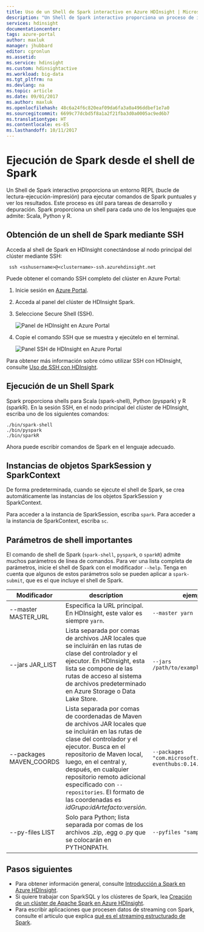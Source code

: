 ```yaml
---
title: Uso de un Shell de Spark interactivo en Azure HDInsight | Microsoft Docs
description: "Un Shell de Spark interactivo proporciona un proceso de impresión de lectura-ejecución para ejecutar comandos de Spark puntuales y ver los resultados."
services: hdinsight
documentationcenter: 
tags: azure-portal
author: maxluk
manager: jhubbard
editor: cgronlun
ms.assetid: 
ms.service: hdinsight
ms.custom: hdinsightactive
ms.workload: big-data
ms.tgt_pltfrm: na
ms.devlang: na
ms.topic: article
ms.date: 09/01/2017
ms.author: maxluk
ms.openlocfilehash: 48c6a24f6c820eaf09da6fa3a0a496ddbef1e7a0
ms.sourcegitcommit: 6699c77dcbd5f8a1a2f21fba3d0a0005ac9ed6b7
ms.translationtype: HT
ms.contentlocale: es-ES
ms.lasthandoff: 10/11/2017
---
```

# <a name="run-spark-from-the-spark-shell"></a>Ejecución de Spark desde el shell de Spark

Un Shell de Spark interactivo proporciona un entorno REPL (bucle de lectura-ejecución-impresión) para ejecutar comandos de Spark puntuales y ver los resultados. Este proceso es útil para tareas de desarrollo y depuración. Spark proporciona un shell para cada uno de los lenguajes que admite: Scala, Python y R.

## <a name="get-to-a-spark-shell-with-ssh"></a>Obtención de un shell de Spark mediante SSH

Acceda al shell de Spark en HDInsight conectándose al nodo principal del clúster mediante SSH:

     ssh <sshusername>@<clustername>-ssh.azurehdinsight.net

Puede obtener el comando SSH completo del clúster en Azure Portal:

1. Inicie sesión en [Azure Portal](https://portal.azure.com).
2. Acceda al panel del clúster de HDInsight Spark.
3. Seleccione Secure Shell (SSH).

    ![Panel de HDInsight en Azure Portal](./media/hdinsight-spark-shell/hdinsight-spark-blade.png)

4. Copie el comando SSH que se muestra y ejecútelo en el terminal.

    ![Panel SSH de HDInsight en Azure Portal](./media/hdinsight-spark-shell/hdinsight-spark-ssh-blade.png)

Para obtener más información sobre cómo utilizar SSH con HDInsight, consulte [Uso de SSH con HDInsight](hdinsight-hadoop-linux-use-ssh-unix.md).

## <a name="run-a-spark-shell"></a>Ejecución de un Shell Spark

Spark proporciona shells para Scala (spark-shell), Python (pyspark) y R (sparkR). En la sesión SSH, en el nodo principal del clúster de HDInsight, escriba uno de los siguientes comandos:

    ./bin/spark-shell
    ./bin/pyspark
    ./bin/sparkR

Ahora puede escribir comandos de Spark en el lenguaje adecuado.

## <a name="sparksession-and-sparkcontext-instances"></a>Instancias de objetos SparkSession y SparkContext

De forma predeterminada, cuando se ejecute el shell de Spark, se crea automáticamente las instancias de los objetos SparkSession y SparkContext.

Para acceder a la instancia de SparkSession, escriba `spark`. Para acceder a la instancia de SparkContext, escriba `sc`.

## <a name="important-shell-parameters"></a>Parámetros de shell importantes

El comando de shell de Spark (`spark-shell`, `pyspark`, o `sparkR`) admite muchos parámetros de línea de comandos. Para ver una lista completa de parámetros, inicie el shell de Spark con el modificador `--help`. Tenga en cuenta que algunos de estos parámetros solo se pueden aplicar a `spark-submit`, que es el que incluye el shell de Spark.

| Modificador | description | ejemplo |
| --- | --- | --- |
| --master MASTER_URL | Especifica la URL principal. En HDInsight, este valor es siempre `yarn`. | `--master yarn`|
| --jars JAR_LIST | Lista separada por comas de archivos JAR locales que se incluirán en las rutas de clase del controlador y el ejecutor. En HDInsight, esta lista se compone de las rutas de acceso al sistema de archivos predeterminado en Azure Storage o Data Lake Store. | `--jars /path/to/examples.jar` |
| --packages MAVEN_COORDS | Lista separada por comas de coordenadas de Maven de archivos JAR locales que se incluirán en las rutas de clase del controlador y el ejecutor. Busca en el repositorio de Maven local, luego, en el central y, después, en cualquier repositorio remoto adicional especificado con `--repositories`. El formato de las coordenadas es *idGrupo*:*idArtefacto*:*versión*. | `--packages "com.microsoft.azure:azure-eventhubs:0.14.0"`|
| --py-files LIST | Solo para Python; lista separada por comas de los archivos .zip, .egg o .py que se colocarán en PYTHONPATH. | `--pyfiles "samples.py"` |

## <a name="next-steps"></a>Pasos siguientes

- Para obtener información general, consulte [Introducción a Spark en Azure HDInsight](hdinsight-apache-spark-overview.md).
- Si quiere trabajar con SparkSQL y los clústeres de Spark, lea [Creación de un clúster de Apache Spark en Azure HDInsight](hdinsight-apache-spark-jupyter-spark-sql.md).
- Para escribir aplicaciones que procesen datos de streaming con Spark, consulte el artículo que explica [qué es el streaming estructurado de Spark](hdinsight-spark-streaming-overview.md).

